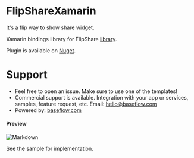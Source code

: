 # FlipShareXamarin
It's a flip way to show share widget.

Xamarin bindings library for FlipShare [library](https://github.com/JeasonWong/FlipShare).

Plugin is available on [Nuget](https://www.nuget.org/packages/Xam.Plugins.Android.FlipShare/).

# Support

* Feel free to open an issue. Make sure to use one of the templates!
* Commercial support is available. Integration with your app or services, samples, feature request, etc. Email: [hello@baseflow.com](mailto:hello@baseflow.com)
* Powered by: [baseflow.com](https://baseflow.com)

#### Preview
![Markdown](https://raw.githubusercontent.com/jeasonwong/FlipShare/master/screenshots/flipshare.gif)

See the sample for implementation.

